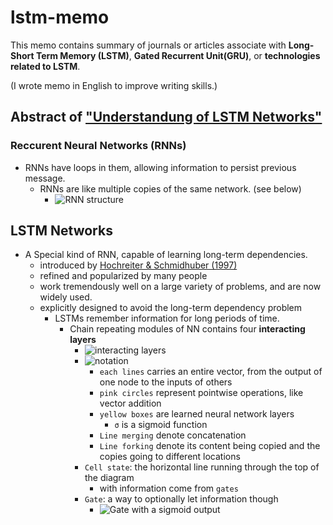 # lstm-memo

This memo contains summary of journals or articles associate with **Long-Short Term Memory (LSTM)**, **Gated Recurrent Unit(GRU)**, or **technologies related to LSTM**.

(I wrote memo in English to improve writing skills.)

## Abstract of ["Understandung of LSTM Networks"](http://colah.github.io/posts/2015-08-Understanding-LSTMs/)

### Reccurent Neural Networks (RNNs)
- RNNs have loops in them, allowing information to persist previous message.
    - RNNs are like multiple copies of the same network. (see below)
        - ![RNN structure](https://github.com/ababa893/seq2seq-practice/blob/images/RNN-unrolled.png?raw=true)

## LSTM Networks
- A Special kind of RNN, capable of learning long-term dependencies.
    - introduced by [Hochreiter & Schmidhuber (1997)](http://www.bioinf.jku.at/publications/older/2604.pdf)
    - refined and popularized by many people
    - work tremendously well on a large variety of problems, and are now widely used.
    - explicitly designed to avoid the long-term dependency problem
        - LSTMs remember information for long periods of time.
            - Chain repeating modules of NN contains four **interacting layers**
                - ![interacting layers](https://github.com/ababa893/seq2seq-practice/blob/images/LSTM3-chain.png?raw=true)
                - ![notation](https://github.com/ababa893/seq2seq-practice/blob/images/LSTM2-notation.png?raw=true)
                    - `each lines` carries an entire vector, from the output of one node to the inputs of others
                    - `pink circles` represent pointwise operations, like vector addition
                    - `yellow boxes` are learned neural network layers
                        - `σ` is a sigmoid function
                    - `Line merging` denote concatenation
                    - `Line forking` denote its content being copied and the copies going to different locations
                - `Cell state`: the horizontal line running through the top of the diagram
                    - with information come from `gates` 
                - `Gate`: a way to optionally let information though
                    - ![Gate with a sigmoid output](https://github.com/ababa893/seq2seq-practice/blob/images/LSTM3-gate.png?raw=true)



